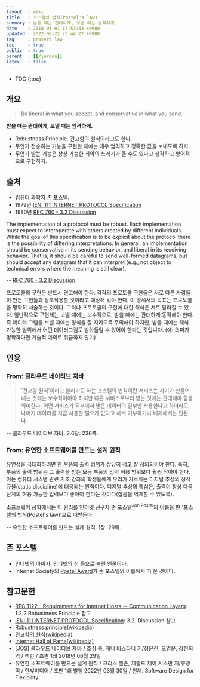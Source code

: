 ```yaml
---
layout  : wiki
title   : 포스텔의 법칙(Postel's law)
summary : 받을 때는 관대하게, 보낼 때는 엄격하게.
date    : 2018-01-07 17:51:33 +0900
updated : 2022-08-22 23:44:27 +0900
tag     : proverb law
toc     : true
public  : true
parent  : [[/jargon]]
latex   : false
---
```

* TOC
{:toc}

## 개요

> Be liberal in what you accept, and conservative in what you send.

**받을 때는 관대하게, 보낼 때는 엄격하게.**

* Robustness Principle. 견고함의 원칙이라고도 한다.
* 무언가 전송하는 기능을 구현할 때에는 매우 엄격하고 정확한 값을 보내도록 하자.
* 무언가 받는 기능은 상상 가능한 최악의 쓰레기가 올 수도 있다고 생각하고 방어적으로 구현하자.


## 출처

* 컴퓨터 과학자 [존 포스텔](https://en.wikipedia.org/wiki/Jon_Postel).
* 1979년 [IEN: 111 INTERNET PROTOCOL Specification](http://www.postel.org/ien/txt/ien111.txt#line=1520)
* 1980년 [RFC 760 - 3.2 Discussion]( https://datatracker.ietf.org/doc/html/rfc760#section-3.2 )

>
The implementation of a protocol must be robust.
Each implementation must expect to interoperate with others created by different individuals.
While the goal of this specification is to be explicit about the protocol there is the possibility of differing interpretations.
In general, an implementation should be conservative in its sending behavior, and liberal in its receiving behavior.
That is, it should be careful to send well-formed datagrams, but should accept any datagram that it can interpret (e.g., not object to technical errors where the meaning is still clear).
>
-- [RFC 760 - 3.2 Discussion]( https://datatracker.ietf.org/doc/html/rfc760#section-3.2 )

프로토콜의 구현은 반드시 견고해야 한다.
각각의 프로토콜 구현들은 서로 다른 사람들이 만든 구현들과 상호작용할 것이라고 예상해 둬야 한다.
이 명세서의 목표는 프로토콜을 명확히 서술하는 것이다.
그러나 프로토콜의 구현에 대한 해석은 서로 달라질 수 있다.
일반적으로 구현체는 보낼 때에는 보수적으로, 받을 때에는 관대하게 동작해야 한다.
즉 데이터 그램을 보낼 때에는 형식을 잘 지키도록 주의해야 하지만, 받을 때에는 해석 가능한 범위에서 어떤 데이터그램도 받아들일 수 있어야 한다는 것입니다. (예: 의미가 명확하다면 기술적 예외로 취급하지 않기)

## 인용

### From: 클라우드 네이티브 자바

> '견고함 원칙'이라고 불리기도 하는 포스텔의 법칙이란
서비스는 자기가 만들어내는 것에는 보수적이어야 하지만
다른 서비스로부터 받는 것에는 관대해야 함을 의미한다.
어떤 서비스가 외부에서 받은 데이터의 일부만 사용한다고 하더라도,
나머지 데이터를 지금 사용할 필요가 없다고 해서 거부하거나 배제해서는 안된다.
>
-- 클라우드 네이티브 자바. 2.6장. 236쪽.

### From: 유연한 소프트웨어를 만드는 설계 원칙

>
유연성을 극대화하려면 한 부품의 출력 범위가 상당히 작고 잘 정의되어야 한다.
특히, 부품의 출력 범위는 그 출력을 받는 모든 부품의 입력 허용 범위보다 훨씬 작아야 한다.
이는 컴퓨터 시스템 관련 기초 강좌의 학생들에게 우리가 가르치는 디지털 추상의 정적 규율(static discipline)에 대응되는 원칙이다.
디지털 추상의 핵심은, 출력이 항상 다음 단계의 허용 가능한 입력보다 좋아야 한다는 것이다(잡음을 억제할 수 있도록).
>
소프트웨어 공학에서는 이 원리를 인터넷 선구자 존 포스텔<sup>Jon Postel</sup>의 이름을 딴 '포스텔의 법칙(Postel's law)'으로 떠받든다.
>
-- 유연한 소프트웨어를 만드는 설계 원칙. 1장. 29쪽.

## 존 포스텔

* 인터넷의 아버지, 인터넷의 신 등으로 불린 인물이다.
* Internet Society의 [Postel Award](https://www.internetsociety.org/grants-and-awards/postel-service-award/ )가 존 포스텔의 이름에서 따 온 것이다.

## 참고문헌

* [RFC 1122 - Requirements for Internet Hosts -- Communication Layers](https://tools.ietf.org/html/rfc1122#page-12): 1.2.2  Robustness Principle 참고
* [IEN: 111 INTERNET PROTOCOL Specification](http://www.postel.org/ien/txt/ien111.txt#line=1520): 3.2.  Discussion 참고
* [Robustness principle(wikipedia)](https://en.wikipedia.org/wiki/Robustness_principle)
* [견고함의 원칙(wikipedia)](https://ko.wikipedia.org/wiki/%EA%B2%AC%EA%B3%A0%ED%95%A8%EC%9D%98_%EC%9B%90%EC%B9%99)
* [Internet Hall of Fame(wikipedia)](https://en.wikipedia.org/wiki/Internet_Hall_of_Fame)
* [JOS] 클라우드 네이티브 자바 / 조쉬 롱, 케니 바스타니 저/정윤진, 오명운, 장현희 역 / 책만 / 초판 1쇄 2018년 06월 29일
* 유연한 소프트웨어를 만드는 설계 원칙 / 크리스 핸슨, 제럴드 제이 서스먼 저/류광 역 / 한빛미디어 / 초판 1쇄 발행 2022년 03월 30일 / 원제: Software Design for Flexibility


